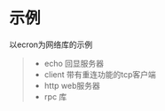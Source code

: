 
示例
===============
以ecron为网络库的示例
> * echo 回显服务器
> * client 带有重连功能的tcp客户端
> * http web服务器  
> * rpc 库
